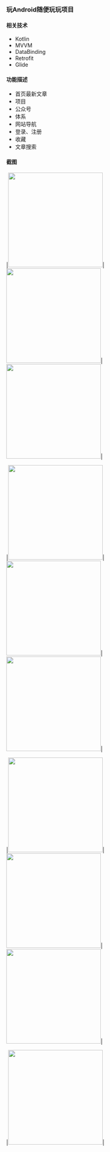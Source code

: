 ### 玩Android随便玩玩项目

#### 相关技术

- Kotlin
- MVVM
- DataBinding
- Retrofit
- Glide

#### 功能描述

- 首页最新文章
- 项目
- 公众号
- 体系
- 网站导航
- 登录、注册
- 收藏
- 文章搜索


#### 截图

|<img src="https://github.com/luowl123/WanAndroid/blob/master/screenshots/Screenshot_01.jpg" width="250"/>|
<img src="https://github.com/luowl123/WanAndroid/blob/master/screenshots/Screenshot_02.jpg" width="250"/>|
<img src="https://github.com/luowl123/WanAndroid/blob/master/screenshots/Screenshot_03.jpg" width="250"/>|

|<img src="https://github.com/luowl123/WanAndroid/blob/master/screenshots/Screenshot_04.jpg" width="250"/>|
<img src="https://github.com/luowl123/WanAndroid/blob/master/screenshots/Screenshot_05.jpg" width="250"/>|
<img src="https://github.com/luowl123/WanAndroid/blob/master/screenshots/Screenshot_10.jpg" width="250"/>|

|<img src="https://github.com/luowl123/WanAndroid/blob/master/screenshots/Screenshot_06.jpg" width="250"/>|
<img src="https://github.com/luowl123/WanAndroid/blob/master/screenshots/Screenshot_07.jpg" width="250"/>|
<img src="https://github.com/luowl123/WanAndroid/blob/master/screenshots/Screenshot_08.jpg" width="250"/>|

|<img src="https://github.com/luowl123/WanAndroid/blob/master/screenshots/Screenshot_09.jpg" width="250"/>|

